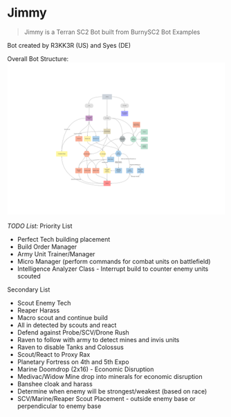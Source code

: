 # Jimmy
>Jimmy is a Terran SC2 Bot built from BurnySC2 Bot Examples

Bot created by R3KK3R (US) and Syes (DE)

Overall Bot Structure:
![Overall Bot Structure](https://github.com/daleharris541/jimmy/blob/main/tools/Bot%20Architecture.svg "Bot Strategy and Planning")

_TODO List:_
Priority List
- Perfect Tech building placement
- Build Order Manager
- Army Unit Trainer/Manager
- Micro Manager (perform commands for combat units on battlefield)
- Intelligence Analyzer Class - Interrupt build to counter enemy units scouted

Secondary List
- Scout Enemy Tech
- Reaper Harass
- Macro scout and continue build
- All in detected by scouts and react
- Defend against Probe/SCV/Drone Rush
- Raven to follow with army to detect mines and invis units
- Raven to disable Tanks and Colossus
- Scout/React to Proxy Rax
- Planetary Fortress on 4th and 5th Expo
- Marine Doomdrop (2x16) - Economic Disruption
- Medivac/Widow Mine drop into minerals for economic disruption
- Banshee cloak and harass
- Determine when enemy will be strongest/weakest (based on race)
- SCV/Marine/Reaper Scout Placement - outside enemy base or perpendicular to enemy base

